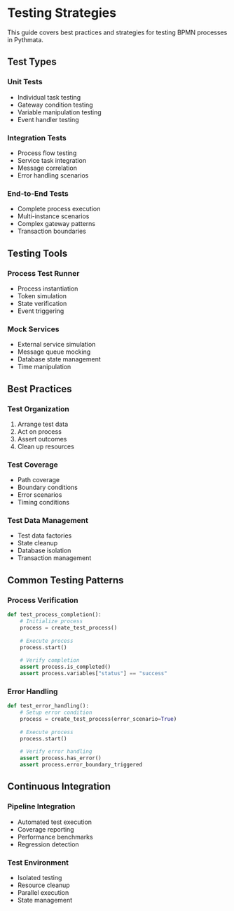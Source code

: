 # Testing Strategies

This guide covers best practices and strategies for testing BPMN processes in Pythmata.

## Test Types

### Unit Tests
- Individual task testing
- Gateway condition testing
- Variable manipulation testing
- Event handler testing

### Integration Tests
- Process flow testing
- Service task integration
- Message correlation
- Error handling scenarios

### End-to-End Tests
- Complete process execution
- Multi-instance scenarios
- Complex gateway patterns
- Transaction boundaries

## Testing Tools

### Process Test Runner
- Process instantiation
- Token simulation
- State verification
- Event triggering

### Mock Services
- External service simulation
- Message queue mocking
- Database state management
- Time manipulation

## Best Practices

### Test Organization
1. Arrange test data
2. Act on process
3. Assert outcomes
4. Clean up resources

### Test Coverage
- Path coverage
- Boundary conditions
- Error scenarios
- Timing conditions

### Test Data Management
- Test data factories
- State cleanup
- Database isolation
- Transaction management

## Common Testing Patterns

### Process Verification
```python
def test_process_completion():
    # Initialize process
    process = create_test_process()
    
    # Execute process
    process.start()
    
    # Verify completion
    assert process.is_completed()
    assert process.variables["status"] == "success"
```

### Error Handling
```python
def test_error_handling():
    # Setup error condition
    process = create_test_process(error_scenario=True)
    
    # Execute process
    process.start()
    
    # Verify error handling
    assert process.has_error()
    assert process.error_boundary_triggered
```

## Continuous Integration

### Pipeline Integration
- Automated test execution
- Coverage reporting
- Performance benchmarks
- Regression detection

### Test Environment
- Isolated testing
- Resource cleanup
- Parallel execution
- State management
